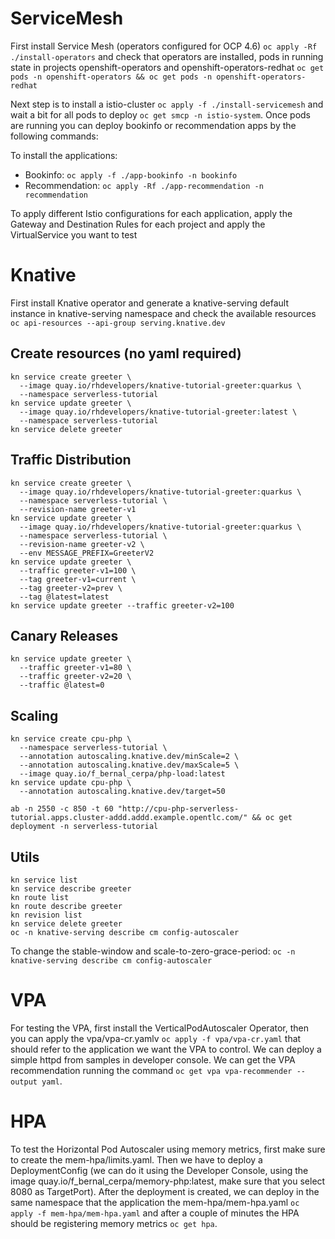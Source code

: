# ServiceMesh
First install Service Mesh (operators configured for OCP 4.6) `oc apply -Rf ./install-operators` and check that operators are installed, pods in running state in projects openshift-operators and openshift-operators-redhat `oc get pods -n openshift-operators && oc get pods -n openshift-operators-redhat`

Next step is to install a istio-cluster `oc apply -f ./install-servicemesh` and wait a bit for all pods to deploy `oc get smcp -n istio-system`. Once pods are running you can deploy bookinfo or recommendation apps by the following commands:

To install the applications:
- Bookinfo: `oc apply -f ./app-bookinfo -n bookinfo`
- Recommendation: `oc apply -Rf ./app-recommendation -n recommendation`
  
To apply different Istio configurations for each application, apply the Gateway and Destination Rules for each project and apply the VirtualService you want to test

# Knative
First install Knative operator and generate a knative-serving default instance in knative-serving namespace and check the available resources `oc api-resources --api-group serving.knative.dev` 

## Create resources (no yaml required)
```
kn service create greeter \
  --image quay.io/rhdevelopers/knative-tutorial-greeter:quarkus \
  --namespace serverless-tutorial
kn service update greeter \
  --image quay.io/rhdevelopers/knative-tutorial-greeter:latest \
  --namespace serverless-tutorial
kn service delete greeter
```
## Traffic Distribution
```
kn service create greeter \
  --image quay.io/rhdevelopers/knative-tutorial-greeter:quarkus \
  --namespace serverless-tutorial \
  --revision-name greeter-v1
kn service update greeter \
  --image quay.io/rhdevelopers/knative-tutorial-greeter:quarkus \
  --namespace serverless-tutorial \
  --revision-name greeter-v2 \
  --env MESSAGE_PREFIX=GreeterV2
kn service update greeter \
  --traffic greeter-v1=100 \
  --tag greeter-v1=current \
  --tag greeter-v2=prev \
  --tag @latest=latest
kn service update greeter --traffic greeter-v2=100
```
## Canary Releases
```
kn service update greeter \
  --traffic greeter-v1=80 \
  --traffic greeter-v2=20 \
  --traffic @latest=0
```
## Scaling
```
kn service create cpu-php \
  --namespace serverless-tutorial \
  --annotation autoscaling.knative.dev/minScale=2 \
  --annotation autoscaling.knative.dev/maxScale=5 \
  --image quay.io/f_bernal_cerpa/php-load:latest
kn service update cpu-php \
  --annotation autoscaling.knative.dev/target=50 

ab -n 2550 -c 850 -t 60 "http://cpu-php-serverless-tutorial.apps.cluster-addd.addd.example.opentlc.com/" && oc get deployment -n serverless-tutorial
```

## Utils
```
kn service list
kn service describe greeter
kn route list
kn route describe greeter
kn revision list
kn service delete greeter
oc -n knative-serving describe cm config-autoscaler
```
To change the stable-window and scale-to-zero-grace-period: `oc -n knative-serving describe cm config-autoscaler` 

# VPA
For testing the VPA, first install the VerticalPodAutoscaler Operator, then you can apply the vpa/vpa-cr.yamlv `oc apply -f vpa/vpa-cr.yaml` that should refer to the application we want the VPA to control. We can deploy a simple httpd from samples in developer console. We can get the VPA recommendation running the command `oc get vpa vpa-recommender --output yaml`.

# HPA
To test the Horizontal Pod Autoscaler using memory metrics, first make sure to create the mem-hpa/limits.yaml. Then we have to deploy a DeploymentConfig (we can do it using the Developer Console, using the image quay.io/f_bernal_cerpa/memory-php:latest, make sure that you select 8080 as TargetPort). After the deployment is created, we can deploy in the same namespace that the application the mem-hpa/mem-hpa.yaml `oc apply -f mem-hpa/mem-hpa.yaml` and after a couple of minutes the HPA should be registering memory metrics `oc get hpa`. 